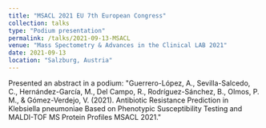 ```yaml
---
title: "MSACL 2021 EU 7th European Congress"
collection: talks
type: "Podium presentation"
permalink: /talks/2021-09-13-MSACL
venue: "Mass Spectometry & Advances in the Clinical LAB 2021"
date: 2021-09-13
location: "Salzburg, Austria"
---
```


Presented an abstract in a podium: "Guerrero-López, A., Sevilla-Salcedo, C., Hernández-García, M., Del Campo, R., Rodríguez-Sánchez, B., Olmos, P. M., & Gómez-Verdejo, V. (2021). Antibiotic Resistance Prediction in Klebsiella pneumoniae Based on Phenotypic Susceptibility Testing and MALDI-TOF MS Protein Profiles MSACL 2021."
